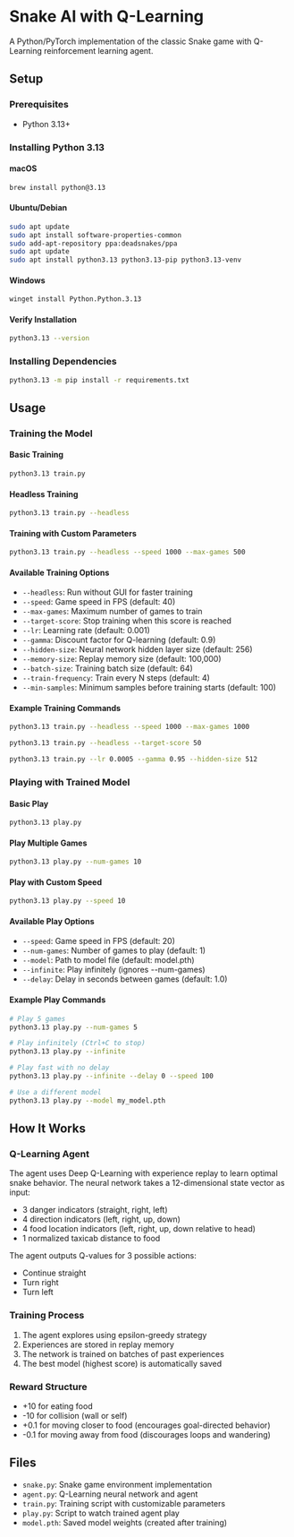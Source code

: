 # Snake AI with Q-Learning

A Python/PyTorch implementation of the classic Snake game with Q-Learning reinforcement learning agent.

## Setup

### Prerequisites
- Python 3.13+

### Installing Python 3.13

#### macOS
```bash
brew install python@3.13
```

#### Ubuntu/Debian
```bash
sudo apt update
sudo apt install software-properties-common
sudo add-apt-repository ppa:deadsnakes/ppa
sudo apt update
sudo apt install python3.13 python3.13-pip python3.13-venv
```

#### Windows
```bash
winget install Python.Python.3.13
```

#### Verify Installation
```bash
python3.13 --version
```

### Installing Dependencies
```bash
python3.13 -m pip install -r requirements.txt
```

## Usage

### Training the Model

#### Basic Training
```bash
python3.13 train.py
```

#### Headless Training
```bash
python3.13 train.py --headless
```

#### Training with Custom Parameters
```bash
python3.13 train.py --headless --speed 1000 --max-games 500
```

#### Available Training Options
- `--headless`: Run without GUI for faster training
- `--speed`: Game speed in FPS (default: 40)
- `--max-games`: Maximum number of games to train
- `--target-score`: Stop training when this score is reached
- `--lr`: Learning rate (default: 0.001)
- `--gamma`: Discount factor for Q-learning (default: 0.9)
- `--hidden-size`: Neural network hidden layer size (default: 256)
- `--memory-size`: Replay memory size (default: 100,000)
- `--batch-size`: Training batch size (default: 64)
- `--train-frequency`: Train every N steps (default: 4)
- `--min-samples`: Minimum samples before training starts (default: 100)

#### Example Training Commands
```bash
python3.13 train.py --headless --speed 1000 --max-games 1000

python3.13 train.py --headless --target-score 50

python3.13 train.py --lr 0.0005 --gamma 0.95 --hidden-size 512
```

### Playing with Trained Model

#### Basic Play
```bash
python3.13 play.py
```

#### Play Multiple Games
```bash
python3.13 play.py --num-games 10
```

#### Play with Custom Speed
```bash
python3.13 play.py --speed 10
```

#### Available Play Options
- `--speed`: Game speed in FPS (default: 20)
- `--num-games`: Number of games to play (default: 1)
- `--model`: Path to model file (default: model.pth)
- `--infinite`: Play infinitely (ignores --num-games)
- `--delay`: Delay in seconds between games (default: 1.0)

#### Example Play Commands
```bash
# Play 5 games
python3.13 play.py --num-games 5

# Play infinitely (Ctrl+C to stop)
python3.13 play.py --infinite

# Play fast with no delay
python3.13 play.py --infinite --delay 0 --speed 100

# Use a different model
python3.13 play.py --model my_model.pth
```

## How It Works

### Q-Learning Agent
The agent uses Deep Q-Learning with experience replay to learn optimal snake behavior. The neural network takes a 12-dimensional state vector as input:
- 3 danger indicators (straight, right, left)
- 4 direction indicators (left, right, up, down)
- 4 food location indicators (left, right, up, down relative to head)
- 1 normalized taxicab distance to food

The agent outputs Q-values for 3 possible actions:
- Continue straight
- Turn right
- Turn left

### Training Process
1. The agent explores using epsilon-greedy strategy
2. Experiences are stored in replay memory
3. The network is trained on batches of past experiences
4. The best model (highest score) is automatically saved

### Reward Structure
- +10 for eating food
- -10 for collision (wall or self)
- +0.1 for moving closer to food (encourages goal-directed behavior)
- -0.1 for moving away from food (discourages loops and wandering)

## Files

- `snake.py`: Snake game environment implementation
- `agent.py`: Q-Learning neural network and agent
- `train.py`: Training script with customizable parameters
- `play.py`: Script to watch trained agent play
- `model.pth`: Saved model weights (created after training)

